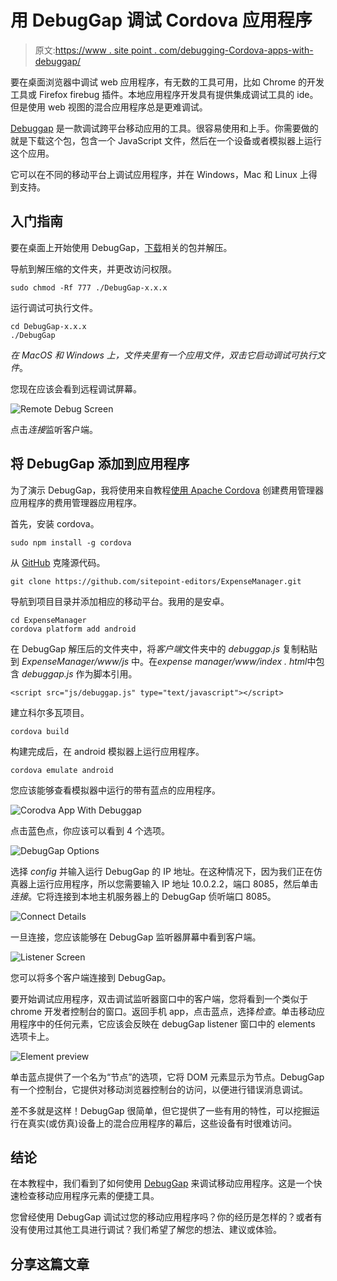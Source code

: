 # 用 DebugGap 调试 Cordova 应用程序

> 原文:[https://www . site point . com/debugging-Cordova-apps-with-debuggap/](https://www.sitepoint.com/debugging-cordova-apps-with-debuggap/)

要在桌面浏览器中调试 web 应用程序，有无数的工具可用，比如 Chrome 的开发工具或 Firefox firebug 插件。本地应用程序开发具有提供集成调试工具的 ide。但是使用 web 视图的混合应用程序总是更难调试。

[Debuggap](http://www.debuggap.com/) 是一款调试跨平台移动应用的工具。很容易使用和上手。你需要做的就是下载这个包，包含一个 JavaScript 文件，然后在一个设备或者模拟器上运行这个应用。

它可以在不同的移动平台上调试应用程序，并在 Windows，Mac 和 Linux 上得到支持。

## 入门指南

要在桌面上开始使用 DebugGap，[下载](http://www.debuggap.com/)相关的包并解压。

导航到解压缩的文件夹，并更改访问权限。

```
sudo chmod -Rf 777 ./DebugGap-x.x.x
```

运行调试可执行文件。

```
cd DebugGap-x.x.x
./DebugGap
```

*在 MacOS 和 Windows 上，文件夹里有一个应用文件，双击它启动调试可执行文件*。

您现在应该会看到远程调试屏幕。

![Remote Debug Screen](../Images/6b0e29afe7abeb37857bdc3323416acd.png)

点击*连接*监听客户端。

## 将 DebugGap 添加到应用程序

为了演示 DebugGap，我将使用来自教程[使用 Apache Cordova](https://www.sitepoint.com/creating-an-expense-manager-app-with-apache-cordova/) 创建费用管理器应用程序的费用管理器应用程序。

首先，安装 cordova。

```
sudo npm install -g cordova
```

从 [GitHub](https://github.com/sitepoint-editors/ExpenseManager) 克隆源代码。

```
git clone https://github.com/sitepoint-editors/ExpenseManager.git
```

导航到项目目录并添加相应的移动平台。我用的是安卓。

```
cd ExpenseManager
cordova platform add android
```

在 DebugGap 解压后的文件夹中，将*客户端*文件夹中的 *debuggap.js* 复制粘贴到 *ExpenseManager/www/js* 中。在*expense manager/www/index . html*中包含 *debuggap.js* 作为脚本引用。

```
<script src="js/debuggap.js" type="text/javascript"></script>
```

建立科尔多瓦项目。

```
cordova build
```

构建完成后，在 android 模拟器上运行应用程序。

```
cordova emulate android
```

您应该能够查看模拟器中运行的带有蓝点的应用程序。

![Corodva App With Debuggap](../Images/4c06dcdbc8029bf46be748d6b9aee146.png)

点击蓝色点，你应该可以看到 4 个选项。

![DebugGap Options](../Images/de3aa31501f591c82e36d230a8749c63.png)

选择 *config* 并输入运行 DebugGap 的 IP 地址。在这种情况下，因为我们正在仿真器上运行应用程序，所以您需要输入 IP 地址 10.0.2.2，端口 8085，然后单击*连接*。它将连接到本地主机服务器上的 DebugGap 侦听端口 8085。

![Connect Details](../Images/a6092f56e5fa9882d5f704dbcefe1961.png)

一旦连接，您应该能够在 DebugGap 监听器屏幕中看到客户端。

![Listener Screen](../Images/d273c5d335cbd2318e1eaf68e2e3bf60.png)

您可以将多个客户端连接到 DebugGap。

要开始调试应用程序，双击调试监听器窗口中的客户端，您将看到一个类似于 chrome 开发者控制台的窗口。返回手机 app，点击蓝点，选择*检查*。单击移动应用程序中的任何元素，它应该会反映在 debugGap listener 窗口中的 elements 选项卡上。

![Element preview](../Images/1afd458068612ca73f53bcb64f714cf0.png)

单击蓝点提供了一个名为“节点”的选项，它将 DOM 元素显示为节点。DebugGap 有一个控制台，它提供对移动浏览器控制台的访问，以便进行错误消息调试。

差不多就是这样！DebugGap 很简单，但它提供了一些有用的特性，可以挖掘运行在真实(或仿真)设备上的混合应用程序的幕后，这些设备有时很难访问。

## 结论

在本教程中，我们看到了如何使用 [DebugGap](http://www.debuggap.com/) 来调试移动应用程序。这是一个快速检查移动应用程序元素的便捷工具。

您曾经使用 DebugGap 调试过您的移动应用程序吗？你的经历是怎样的？或者有没有使用过其他工具进行调试？我们希望了解您的想法、建议或体验。

## 分享这篇文章